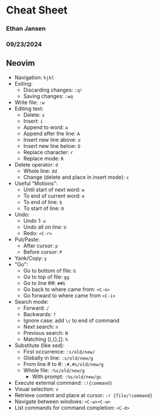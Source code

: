 # Cheat Sheet
### Ethan Jansen
### 09/23/2024

## Neovim
* Navigation: `hjkl`
* Exiting:
    * Discarding changes: `:q!`
    * Saving changes: `:wq`
* Write file: `:w`
* Editing text:
    * Delete: `x`
    * Insert: `i`
    * Append to word: `a`
    * Append after the line: `A`
    * Insert new line above: `o`
    * Insert new line below: `O`
    * Replace character: `r`
    * Replace mode: `R`
* Delete operator: `d`
    * Whole line: `dd`
    * Change (delete and place in insert mode): `c`
* Useful "Motions":
    * Until start of next word: `w`
    * To end of current word: `e`
    * To end of line: `$`
    * To start of line: `0`
* Undo:
    * Undo 1: `u`
    * Undo all on line: `U`
    * Redo: `<C-r>`
* Put/Paste:
    * After cursor: `p`
    * Before cursor: `P`
* Yank/Copy: `y`
* "Go":
    * Go to bottom of file: `G`
    * Go to top of file: `gg`
    * Go to line ##: `##G`
    * Go back to where came from: `<C-o>`
    * Go forward to where came from `<C-i>`
* Search mode:
    * Forward: `/`
    * Backwards: `?`
    * Ignore case: add `\c` to end of command
    * Next search: `n`
    * Previous search: `N`
    * Matching (),{},[]: `%`
* Substitute (like sed):
    * First occurrence: `:s/old/new/`
    * Globally in line: `:s/old/new/g`
    * From line # to #: `:#,#s/old/new/g`
    * Whole file: `:%s/old/new/g`
        * With prompt: `:%s/old/new/gc`
* Execute external command: `:!{command}`
* Visual selection: `v`
* Retrieve content and place at cursor: `:r {file/!command}`
* Navigate between windows: `<C-w><C-w>`
* List commands for command completion: `<C-d>`

